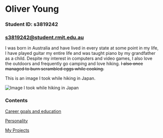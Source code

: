 # Oliver Young
### Student ID: s3819242
### s3819242@student.rmit.edu.au

I was born in Australia and have lived in every state at some point in my life, I have played guitar my entire life and was taught piano by my grandfather as a child. Despite my interest in computers and video games, I also love the outdoors and frequently go camping and love hiking. ~~I also once managed to burn scrambled eggs while cooking.~~

This is an image I took while hiking in Japan.

![Image I took while hiking in Japan](https://i.imgur.com/tHoVzy6.jpg)

### Contents
[Career goals and education](https://oliveryoungrmit.github.io/Career/)

[Personality](https://oliveryoungrmit.github.io/My-Personality/)

[My Projects](https://oliveryoungrmit.github.io/Project-Idea/)





